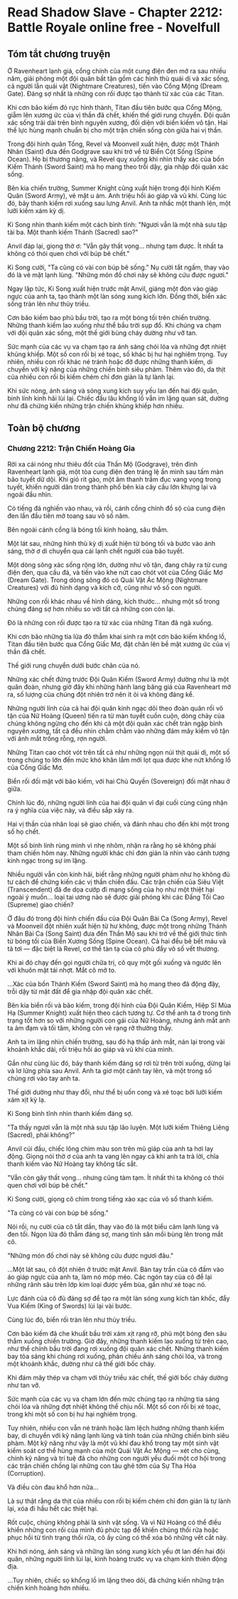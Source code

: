 # Read Shadow Slave - Chapter 2212: Battle Royale online free - Novelfull

## Tóm tắt chương truyện

Ở Ravenheart lạnh giá, cổng chính của một cung điện đen mở ra sau nhiều năm, giải phóng một đội quân bất tận gồm các hình thù quái dị và xác sống, cả người lẫn quái vật (Nightmare Creatures), tiến vào Cổng Mộng (Dream Gate). Đáng sợ nhất là những con rối được tạo thành từ xác của các Titan.

Khi cơn bão kiếm đỏ rực hình thành, Titan đầu tiên bước qua Cổng Mộng, giẫm lên xương ức của vị thần đã chết, khiến thế giới rung chuyển. Đội quân xác sống trải dài trên bình nguyên xương, đối diện với biển kiếm vô tận. Hai thế lực hùng mạnh chuẩn bị cho một trận chiến sống còn giữa hai vị thần.

Trong đội hình quân Tống, Revel và Moonveil xuất hiện, được một Thánh Nhân (Saint) đưa đến Godgrave sau khi trở về từ Biển Cột Sống (Spine Ocean). Họ bị thương nặng, và Revel quỵ xuống khi nhìn thấy xác của bốn Kiếm Thánh (Sword Saint) mà họ mang theo trỗi dậy, gia nhập đội quân xác sống.

Bên kia chiến trường, Summer Knight cũng xuất hiện trong đội hình Kiếm Quân (Sword Army), vẻ mặt u ám. Anh triệu hồi áo giáp và vũ khí. Cùng lúc đó, bảy thanh kiếm rơi xuống sau lưng Anvil. Anh ta nhấc một thanh lên, một lưỡi kiếm xám kỳ dị.

Ki Song nhìn thanh kiếm một cách bình tĩnh: "Ngươi vẫn là một nhà sưu tập tài ba. Một thanh kiếm Thánh (Sacred) sao?"

Anvil đáp lại, giọng thờ ơ: "Vẫn gây thất vọng... nhưng tạm được. Ít nhất ta không có thói quen chơi với búp bê chết."

Ki Song cười, "Ta cũng có vài con búp bê sống." Nụ cười tắt ngấm, thay vào đó là vẻ mặt lạnh lùng. "Những món đồ chơi này sẽ không cứu được ngươi."

Ngay lập tức, Ki Song xuất hiện trước mặt Anvil, giáng một đòn vào giáp ngực của anh ta, tạo thành một làn sóng xung kích lớn. Đồng thời, biển xác sống tràn lên như thủy triều.

Cơn bão kiếm bao phủ bầu trời, tạo ra một bóng tối trên chiến trường. Những thanh kiếm lao xuống như thể bầu trời sụp đổ. Khi chúng va chạm với đội quân xác sống, một thế giới bùng cháy dường như vỡ tan.

Sức mạnh của các vụ va chạm tạo ra ánh sáng chói lóa và những đợt nhiệt khủng khiếp. Một số con rối bị xé toạc, số khác bị hư hại nghiêm trọng. Tuy nhiên, nhiều con rối khác né tránh hoặc đỡ được những thanh kiếm, di chuyển với kỹ năng của những chiến binh siêu phàm. Thêm vào đó, da thịt của nhiều con rối bị kiếm chém chỉ đơn giản là tự lành lại.

Khi sức nóng, ánh sáng và sóng xung kích suy yếu lan đến hai đội quân, binh lính kinh hãi lùi lại. Chiếc đầu lâu khổng lồ vẫn im lặng quan sát, dường như đã chứng kiến những trận chiến khủng khiếp hơn nhiều.

## Toàn bộ chương

### Chương 2212: Trận Chiến Hoàng Gia

Rời xa cái nóng như thiêu đốt của Thần Mộ (Godgrave), trên đỉnh Ravenheart lạnh giá, một tòa cung điện đen tráng lệ ẩn mình sau tấm màn bão tuyết dữ dội. Khi gió rít gào, một âm thanh trầm đục vang vọng trong tuyết, khiến người dân trong thành phố bên kia cây cầu lớn khựng lại và ngoái đầu nhìn.

Có tiếng đá nghiến vào nhau, và rồi, cánh cổng chính đồ sộ của cung điện đen lần đầu tiên mở toang sau vô số năm.

Bên ngoài cánh cổng là bóng tối kinh hoàng, sâu thẳm.

Một lát sau, những hình thù kỳ dị xuất hiện từ bóng tối và bước vào ánh sáng, thờ ơ di chuyển qua cái lạnh chết người của bão tuyết.

Một dòng sông xác sống rộng lớn, dường như vô tận, đang chảy ra từ cung điện đen, qua cầu đá, và tiến vào khe nứt cao chót vót của Cổng Giấc Mơ (Dream Gate). Trong dòng sông đó có Quái Vật Ác Mộng (Nightmare Creatures) với đủ hình dạng và kích cỡ, cũng như vô số con người.

Những con rối khác nhau về hình dáng, kích thước... nhưng một số trong chúng đáng sợ hơn nhiều so với tất cả những con còn lại.

Đó là những con rối được tạo ra từ xác của những Titan đã ngã xuống.

Khi cơn bão những tia lửa đỏ thẫm khai sinh ra một cơn bão kiếm khổng lồ, Titan đầu tiên bước qua Cổng Giấc Mơ, đặt chân lên bề mặt xương ức của vị thần đã chết.

Thế giới rung chuyển dưới bước chân của nó.

Những xác chết đứng trước Đội Quân Kiếm (Sword Army) dường như là một quân đoàn, nhưng giờ đây khi những hành lang băng giá của Ravenheart mở ra, số lượng của chúng đột nhiên trở nên ít ỏi và không đáng kể.

Những người lính của cả hai đội quân kinh ngạc dõi theo đoàn quân rối vô tận của Nữ Hoàng (Queen) tiến ra từ màn tuyết cuồn cuộn, dòng chảy của chúng không ngừng cho đến khi cả một đội quân xác chết tràn ngập bình nguyên xương, tất cả đều nhìn chằm chằm vào những đám mây kiếm vô tận với ánh mắt trống rỗng, rợn người.

Những Titan cao chót vót trên tất cả như những ngọn núi thịt quái dị, một số trong chúng to lớn đến mức khó khăn lắm mới lọt qua được khe nứt khổng lồ của Cổng Giấc Mơ.

Biển rối đối mặt với bão kiếm, với hai Chủ Quyền (Sovereign) đối mặt nhau ở giữa.

Chính lúc đó, những người lính của hai đội quân vĩ đại cuối cùng cũng nhận ra ý nghĩa của việc này, và điều sắp xảy ra.

Hai vị thần của nhân loại sẽ giao chiến, và đánh nhau cho đến khi một trong số họ chết.

Một số binh lính rùng mình vì nhẹ nhõm, nhận ra rằng họ sẽ không phải tham chiến hôm nay. Những người khác chỉ đơn giản là nhìn vào cảnh tượng kinh ngạc trong sự im lặng.

Nhiều người vẫn còn kinh hãi, biết rằng những người phàm như họ không đủ tư cách để chứng kiến các vị thần chiến đấu. Các trận chiến của Siêu Việt (Transcendent) đã đe dọa cướp đi mạng sống của họ như một thiệt hại ngoài ý muốn... loại tai ương nào sẽ được giải phóng khi các Đấng Tối Cao (Supreme) giao chiến?

Ở đâu đó trong đội hình chiến đấu của Đội Quân Bài Ca (Song Army), Revel và Moonveil đột nhiên xuất hiện từ hư không, được một trong những Thánh Nhân Bài Ca (Song Saint) đưa đến Thần Mộ sau khi trở về thế giới thức tỉnh từ bóng tối của Biển Xương Sống (Spine Ocean). Cả hai đều bê bết máu và tả tơi — đặc biệt là Revel, cơ thể tàn tạ của cô phủ đầy vô số vết thương.

Khi ai đó chạy đến gọi người chữa trị, cô quỵ một gối xuống và ngước lên với khuôn mặt tái nhợt. Mắt cô mở to.

...Xác của bốn Thánh Kiếm (Sword Saint) mà họ mang theo đã động đậy, trỗi dậy từ mặt đất để gia nhập đội quân xác chết.

Bên kia biển rối và bão kiếm, trong đội hình của Đội Quân Kiếm, Hiệp Sĩ Mùa Hạ (Summer Knight) xuất hiện theo cách tương tự. Cơ thể anh ta ở trong tình trạng tốt hơn so với những người con gái của Nữ Hoàng, nhưng ánh mắt anh ta ảm đạm và tối tăm, không còn vẻ rạng rỡ thường thấy.

Anh ta im lặng nhìn chiến trường, sau đó hạ thấp ánh mắt, nán lại trong vài khoảnh khắc dài, rồi triệu hồi áo giáp và vũ khí của mình.

Gần như cùng lúc đó, bảy thanh kiếm đáng sợ rơi từ trên trời xuống, dừng lại và lơ lửng phía sau Anvil. Anh ta giơ một cánh tay lên, và một trong số chúng rơi vào tay anh ta.

Thế giới dường như thay đổi, như thể bị uốn cong và xé toạc bởi lưỡi kiếm xám xịt kỳ lạ.

Ki Song bình tĩnh nhìn thanh kiếm đáng sợ.

"Ta thấy ngươi vẫn là một nhà sưu tập lão luyện. Một lưỡi kiếm Thiêng Liêng (Sacred), phải không?"

Anvil cúi đầu, chiếc lông chim màu son trên mũ giáp của anh ta hơi lay động. Giọng nói thờ ơ của anh ta vang lên ngay cả khi anh ta trả lời, chĩa thanh kiếm vào Nữ Hoàng tay không tấc sắt.

"Vẫn còn gây thất vọng... nhưng cũng tàm tạm. Ít nhất thì ta không có thói quen chơi với búp bê chết."

Ki Song cười, giọng cô chìm trong tiếng xào xạc của vô số thanh kiếm.

"Ta cũng có vài con búp bê sống."

Nói rồi, nụ cười của cô tắt dần, thay vào đó là một biểu cảm lạnh lùng và đen tối. Ngọn lửa đỏ thẫm đáng sợ, mang tính săn mồi bùng lên trong mắt cô.

"Những món đồ chơi này sẽ không cứu được ngươi đâu."

...Một lát sau, cô đột nhiên ở trước mặt Anvil. Bàn tay trần của cô đấm vào áo giáp ngực của anh ta, làm nó móp méo. Các ngón tay của cô để lại những rãnh sâu trên lớp kim loại được yểm bùa, gần như xé toạc nó.

Lực đánh của cô đủ đáng sợ để tạo ra một làn sóng xung kích tàn khốc, đẩy Vua Kiếm (King of Swords) lùi lại vài bước.

Cùng lúc đó, biển rối tràn lên như thủy triều.

Cơn bão kiếm đã che khuất bầu trời xám xịt rạng rỡ, phủ một bóng đen sâu thẳm xuống chiến trường. Giờ đây, những thanh kiếm lao xuống từ trên cao, như thể chính bầu trời đang rơi xuống đội quân xác chết. Những thanh kiếm bay tỏa sáng khi chúng rơi xuống, phản chiếu ánh sáng chói lóa, và trong một khoảnh khắc, dường như cả thế giới bốc cháy.

Khi đám mây thép va chạm với thủy triều xác chết, thế giới bốc cháy dường như tan vỡ.

Sức mạnh của các vụ va chạm lớn đến mức chúng tạo ra những tia sáng chói lóa và những đợt nhiệt không thể chịu nổi. Một số con rối bị xé toạc, trong khi một số con bị hư hại nghiêm trọng.

Tuy nhiên, nhiều con vẫn né tránh hoặc làm lệch hướng những thanh kiếm bay, di chuyển với kỹ năng lạnh lùng và tính toán của những chiến binh siêu phàm. Một kỹ năng như vậy là một vũ khí đau khổ trong tay một sinh vật kiểm soát cơ thể hùng mạnh của một Quái Vật Ác Mộng — xét cho cùng, chính kỹ năng và trí tuệ đã cho những con người yếu đuối một cơ hội trong các trận chiến chống lại những con tàu ghê tởm của Sự Tha Hóa (Corruption).

Và điều còn đau khổ hơn nữa...

Là sự thật rằng da thịt của nhiều con rối bị kiếm chém chỉ đơn giản là tự lành lại, xóa đi hầu hết các thiệt hại.

Rốt cuộc, chúng không phải là sinh vật sống. Và vì Nữ Hoàng có thể điều khiển những con rối của mình đủ phức tạp để khiến chúng thối rữa hoặc phục hồi từ tình trạng thối rữa, cô ấy cũng có thể xóa bỏ những vết cắt này.

Khi hơi nóng, ánh sáng và những làn sóng xung kích yếu ớt lan đến hai đội quân, những người lính lùi lại, kinh hoàng trước vụ va chạm kinh thiên động địa.

...Tuy nhiên, chiếc sọ khổng lồ im lặng theo dõi, đã chứng kiến những trận chiến kinh hoàng hơn nhiều.